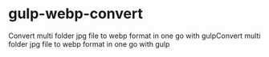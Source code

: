 # gulp-webp-convert
Convert multi folder jpg file to webp format in one go with gulpConvert multi folder jpg file to webp format in one go with gulp
